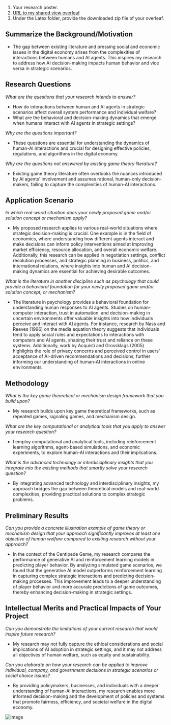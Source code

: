 1. Your research poster.
2. [URL to my shared view overleaf ](https://www.overleaf.com/read/xqmhntdkcsjb#0b18c9)
3. Under the Latex folder, provide the downloaded zip file of your overleaf. 

## Summarize the Background/Motivation

- The gap between existing literature and pressing social and economic issues in the digital economy arises from the complexities of interactions between humans and AI agents. This inspires my research to address how AI decision-making impacts human behavior and vice versa in strategic scenarios.

## Research Questions

*What are the questions that your research intends to answer?*

- How do interactions between human and AI agents in strategic scenarios affect overall system performance and individual welfare?
- What are the behavioral and decision-making dynamics that emerge when humans interact with AI agents in strategic settings?

*Why are the questions important?*

- These questions are essential for understanding the dynamics of human-AI interactions and crucial for designing effective policies, regulations, and algorithms in the digital economy.

*Why are the questions not answered by existing game theory literature?*

- Existing game theory literature often overlooks the nuances introduced by AI agents' involvement and assumes rational, human-only decision-makers, failing to capture the complexities of human-AI interactions.

## Application Scenario

*In which real-world situation does your newly proposed game and/or solution concept or mechanism apply?*

- My proposed research applies to various real-world situations where strategic decision-making is crucial. One example is in the field of economics, where understanding how different agents interact and make decisions can inform policy interventions aimed at improving market efficiency, resource allocation, and overall economic welfare. Additionally, this research can be applied in negotiation settings, conflict resolution processes, and strategic planning in business, politics, and international relations, where insights into human and AI decision-making dynamics are essential for achieving desirable outcomes.

*What is the literature in another discipline such as psychology that could provide a behavioral foundation for your newly proposed game and/or solution concept, or mechanism?*

- The literature in psychology provides a behavioral foundation for understanding human responses to AI agents. Studies on human-computer interaction, trust in automation, and decision-making in uncertain environments offer valuable insights into how individuals perceive and interact with AI agents. For instance, research by Nass and Reeves (1996) on the media equation theory suggests that individuals tend to apply social rules and expectations to interactions with computers and AI agents, shaping their trust and reliance on these systems. Additionally, work by Acquisti and Grossklags (2005) highlights the role of privacy concerns and perceived control in users' acceptance of AI-driven recommendations and decisions, further informing our understanding of human-AI interactions in online environments.

## Methodology

*What is the key game theoretical or mechanism design framework that you build upon?*

- My research builds upon key game theoretical frameworks, such as repeated games, signaling games, and mechanism design.

*What are the key computational or analytical tools that you apply to answer your research question?*

- I employ computational and analytical tools, including reinforcement learning algorithms, agent-based simulations, and economic experiments, to explore human-AI interactions and their implications.

*What is the advanced technology or interdisciplinary insights that you integrate into the existing methods that smartly solve your research question?*

- By integrating advanced technology and interdisciplinary insights, my approach bridges the gap between theoretical models and real-world complexities, providing practical solutions to complex strategic problems.

## Preliminary Results

*Can you provide a concrete illustration example of game theory or mechanism design that your approach significantly improves at least one objective of human welfare compared to existing research without your approach?*

- In the context of the Centipede Game, my research compares the performance of generative AI and reinforcement learning models in predicting player behavior. By analyzing simulated game scenarios, we found that the generative AI model outperforms reinforcement learning in capturing complex strategic interactions and predicting decision-making processes. This improvement leads to a deeper understanding of player behavior and more accurate predictions of game outcomes, thereby enhancing decision-making in strategic settings.

## Intellectual Merits and Practical Impacts of Your Project

*Can you demonstrate the limitations of your current research that would inspire future research?*

- My research may not fully capture the ethical considerations and social implications of AI adoption in strategic settings, and it may not address all objectives of human welfare, such as equity and sustainability.

*Can you elaborate on how your research can be applied to improve individual, company, and government decisions in strategic scenarios or social choice issues?*

- By providing policymakers, businesses, and individuals with a deeper understanding of human-AI interactions, my research enables more informed decision-making and the development of policies and systems that promote fairness, efficiency, and societal welfare in the digital economy.

![image](https://github.com/Rising-Stars-by-Sunshine/COMPSCI206_Jiahe_Liu/assets/124045985/b3393444-2217-44f3-bab0-d1c193e5bfd9)

